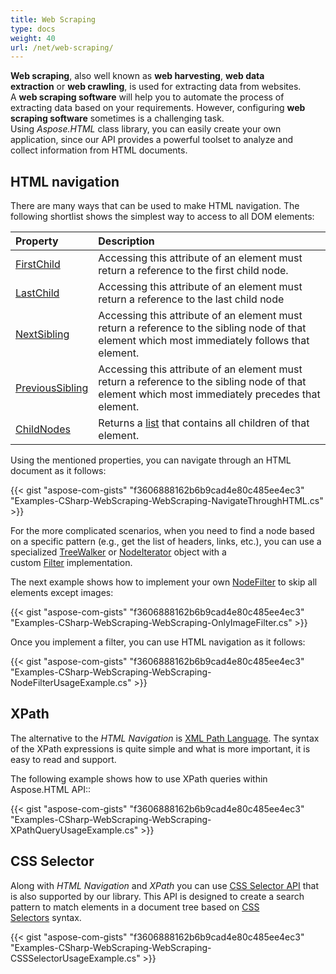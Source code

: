 ```yaml
---
title: Web Scraping
type: docs
weight: 40
url: /net/web-scraping/
---
```


**Web scraping**, also well known as **web harvesting**, **web data extraction** or **web crawling**, is used for extracting data from websites. A **web scraping software** will help you to automate the process of extracting data based on your requirements. However, configuring **web scraping software** sometimes is a challenging task. Using *Aspose.HTML* class library, you can easily create your own application, since our API provides a powerful toolset to analyze and collect information from HTML documents.
## **HTML navigation**
There are many ways that can be used to make HTML navigation. The following shortlist shows the simplest way to access to all DOM elements:

|**Property**|**Description**|
| :- | :- |
|[FirstChild](https://apireference.aspose.com/net/html/aspose.html.dom/node/properties/firstchild)|Accessing this attribute of an element must return a reference to the first child node.|
|[LastChild](https://apireference.aspose.com/net/html/aspose.html.dom/node/properties/lastchild)|Accessing this attribute of an element must return a reference to the last child node|
|[NextSibling](https://apireference.aspose.com/net/html/aspose.html.dom/node/properties/nextsibling)|Accessing this attribute of an element must return a reference to the sibling node of that element which most immediately follows that element.|
|[PreviousSibling](https://apireference.aspose.com/net/html/aspose.html.dom/node/properties/previoussibling)|Accessing this attribute of an element must return a reference to the sibling node of that element which most immediately precedes that element.|
|[ChildNodes](https://apireference.aspose.com/net/html/aspose.html.dom/node/properties/childnodes)|Returns a [list](https://apireference.aspose.com/net/html/aspose.html.collections/nodelist) that contains all children of that element.|

Using the mentioned properties, you can navigate through an HTML document as it follows:



{{< gist "aspose-com-gists" "f3606888162b6b9cad4e80c485ee4ec3" "Examples-CSharp-WebScraping-WebScraping-NavigateThroughHTML.cs" >}}

For the more complicated scenarios, when you need to find a node based on a specific pattern (e.g., get the list of headers, links, etc.), you can use a specialized [TreeWalker](https://apireference.aspose.com/net/html/aspose.html.dom.document/createtreewalker/methods/2) or [NodeIterator](https://apireference.aspose.com/net/html/aspose.html.dom.document/createnodeiterator/methods/2) object with a custom [Filter](https://apireference.aspose.com/net/html/aspose.html.dom.traversal.filters/nodefilter) implementation.

The next example shows how to implement your own [NodeFilter](https://apireference.aspose.com/net/html/aspose.html.dom.traversal.filters/nodefilter) to skip all elements except images:

{{< gist "aspose-com-gists" "f3606888162b6b9cad4e80c485ee4ec3" "Examples-CSharp-WebScraping-WebScraping-OnlyImageFilter.cs" >}}

Once you implement a filter, you can use HTML navigation as it follows:



{{< gist "aspose-com-gists" "f3606888162b6b9cad4e80c485ee4ec3" "Examples-CSharp-WebScraping-WebScraping-NodeFilterUsageExample.cs" >}}
## **XPath**
The alternative to the *HTML Navigation* is [XML Path Language](https://www.w3.org/TR/xpath20/). The syntax of the XPath expressions is quite simple and what is more important, it is easy to read and support.

The following example shows how to use XPath queries within Aspose.HTML API::

{{< gist "aspose-com-gists" "f3606888162b6b9cad4e80c485ee4ec3" "Examples-CSharp-WebScraping-WebScraping-XPathQueryUsageExample.cs" >}}
## **CSS Selector**
Along with *HTML Navigation* and *XPath* you can use [CSS Selector API](http://www.w3.org/TR/selectors-4/) that is also supported by our library. This API is designed to create a search pattern to match elements in a document tree based on [CSS Selectors](https://www.w3.org/TR/selectors-3/#selectors) syntax.

{{< gist "aspose-com-gists" "f3606888162b6b9cad4e80c485ee4ec3" "Examples-CSharp-WebScraping-WebScraping-CSSSelectorUsageExample.cs" >}}
